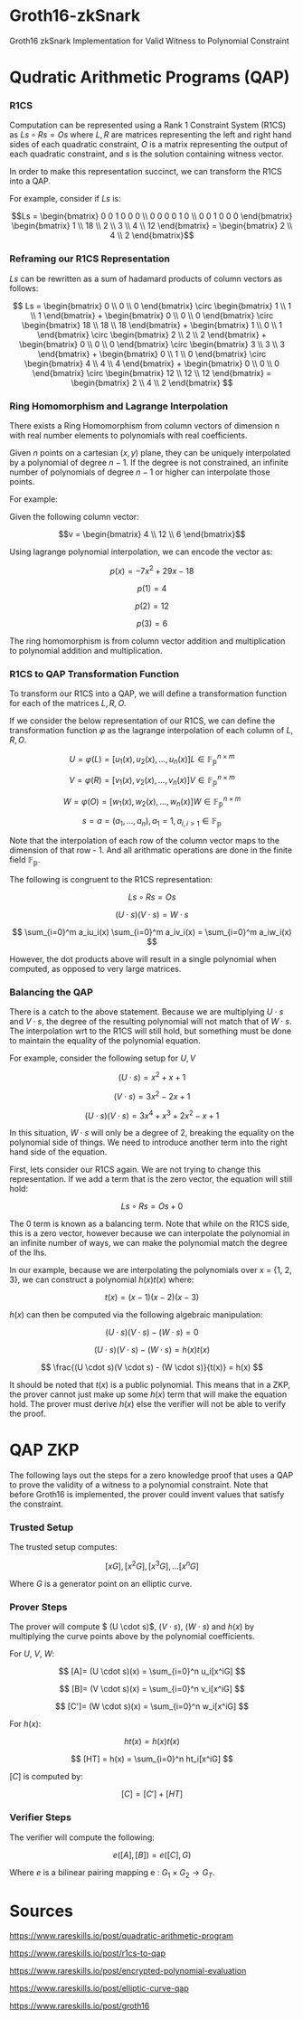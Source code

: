 # Groth16-zkSnark
Groth16 zkSnark Implementation for Valid Witness to Polynomial Constraint


# Qudratic Arithmetic Programs (QAP)

### R1CS

Computation can be represented using a Rank 1 Constraint System (R1CS) as $Ls \circ Rs = Os$ where $L, R$ are matrices representing the left and right hand sides of each quadratic constraint, $O$ is a matrix representing the output of each quadratic constraint, and $s$ is the solution containing witness vector. 

In order to make this representation succinct, we can transform the R1CS into a QAP.

For example, consider if $Ls$ is:

```math
Ls = \begin{bmatrix}
0 0 1 0 0 0 \\ 0 0 0 0 1 0 \\ 0 0 1 0 0 0 
\end{bmatrix}  

\begin{bmatrix} 1 \\ 18 \\ 2 \\ 3 \\ 4 \\ 12 \end{bmatrix} 

= \begin{bmatrix} 2 \\ 4 \\ 2 \end{bmatrix}
```

### Reframing our R1CS Representation

$Ls$ can be rewritten as a sum of hadamard products of column vectors as follows:

```math

Ls = \begin{bmatrix} 0 \\ 0 \\ 0 \end{bmatrix} 
\circ \begin{bmatrix} 1 \\ 1 \\ 1 \end{bmatrix} + 

\begin{bmatrix} 0 \\ 0 \\ 0 \end{bmatrix}
\circ \begin{bmatrix} 18 \\ 18 \\ 18 \end{bmatrix} +

\begin{bmatrix} 1 \\ 0 \\ 1 \end{bmatrix}
\circ \begin{bmatrix} 2 \\ 2 \\ 2 \end{bmatrix} +

\begin{bmatrix} 0 \\ 0 \\ 0 \end{bmatrix}
\circ \begin{bmatrix} 3 \\ 3 \\ 3 \end{bmatrix} +

\begin{bmatrix} 0 \\ 1 \\ 0 \end{bmatrix}
\circ \begin{bmatrix} 4 \\ 4 \\ 4 \end{bmatrix} +

\begin{bmatrix} 0 \\ 0 \\ 0 \end{bmatrix}
\circ \begin{bmatrix} 12 \\ 12 \\ 12 \end{bmatrix}

= \begin{bmatrix} 2 \\ 4 \\ 2 \end{bmatrix}

```

### Ring Homomorphism and Lagrange Interpolation

 There exists a Ring Homomorphism from column vectors of dimension n with real number elements to polynomials with real coefficients. 
 
 Given $n$ points on a cartesian $(x, y)$ plane, they can be uniquely interpolated by a polynomial of degree $n - 1$. If the degree is not constrained, an infinite number of polynomials of degree $n - 1$ or higher can interpolate those points.

 For example: 

 Given the following column vector:
 
 ```math
 v = \begin{bmatrix} 4 \\ 12 \\ 6 \end{bmatrix}
 ```
 
 Using lagrange polynomial interpolation, we can encode the vector as:
 
 $$
 p(x) = -7x^2 + 29x - 18
 $$

 $$
 p(1) = 4
 $$

 $$
 p(2) = 12
 $$
 
 $$
 p(3) = 6
 $$


The ring homomorphism is from column vector addition and multiplication to polynomial addition and multiplication. 

### R1CS to QAP Transformation Function


To transform our R1CS into a QAP, we will define a transformation function for each of the matrices $L, R, O$.


If we consider the below representation of our R1CS, we can define the transformation function $\varphi$ as the lagrange interpolation of each column of $L, R, O$.


$$ 
U = \varphi(L) = [u_1(x), u_2(x),..., u_n(x)] L \in \mathbb{F_p}^{n \times m} 
$$

$$ 
V = \varphi(R) = [v_1(x), v_2(x),..., v_n(x)] V \in \mathbb{F_p}^{n \times m} 
$$

$$ 
W = \varphi(O) = [w_1(x), w_2(x),..., w_n(x)] W \in \mathbb{F_p}^{n \times m} 
$$

$$ 
s = a = (a_1, ... , a_n), a_1 = 1, a{}_{i, i>1} \in \mathbb{F_p} 
$$

Note that the interpolation of each row of the column vector maps to the dimension of that row - 1. And all arithmatic operations are done in the finite field $\mathbb{F_p}$.

The following is congruent to the R1CS representation:

$$
Ls \circ Rs = Os
$$

$$ 
(U \cdot s)(V \cdot s) = W \cdot s 
$$

$$ 
\sum_{i=0}^m a_iu_i(x) \sum_{i=0}^m a_iv_i(x) = \sum_{i=0}^m a_iw_i(x) 
$$

However, the dot products above will result in a single polynomial when computed, as opposed to very large matrices.

### Balancing the QAP

There is a catch to the above statement. Because we are multiplying $U \cdot s$ and $V \cdot s$, the degree of the resulting polynomial will not match that of $W \cdot s$. The interpolation wrt to the R1CS will still hold, but something must be done to maintain the equality of the polynomial equation.

For example, consider the following setup for $U, V$

$$
(U \cdot s) = x^2 + x + 1
$$

$$
(V \cdot s) = 3x^2 -2x +1
$$

$$
(U \cdot s)(V \cdot s) = 3x^4 + x^3 + 2x^2 - x + 1
$$

In this situation, $W \cdot s$ will only be a degree of 2, breaking the equality on the polynomial side of things. We need to introduce another term into the right hand side of the equation.

First, lets consider our R1CS again. We are not trying to change this representation. If we add a term that is the zero vector, the equation will still hold:

$$ 
Ls \circ Rs = Os + 0  
$$  

The $0$ term is known as a balancing term. Note that while on the R1CS side, this is a zero vector, however because we can interpolate the polynomial in an infinite number of ways, we can make the polynomial match the degree of the lhs.

In our example, because we are interpolating the polynomials over x = {1, 2, 3}, we can construct a polynomial $h(x)t(x)$ where:

$$
t(x) = (x - 1)(x - 2)(x - 3)
$$

$h(x)$ can then be computed via the following algebraic manipulation:

$$
(U \cdot s)(V \cdot s) - (W \cdot s) = 0
$$

$$
(U \cdot s)(V \cdot s) - (W \cdot s) = h(x)t(x)
$$

$$
\frac{(U \cdot s)(V \cdot s) - (W \cdot s)}{t(x)} = h(x)
$$

It should be noted that $t(x)$ is a public polynomial. This means that in a ZKP, the prover cannot just make up some $h(x)$ term that will make the equation hold. The prover must derive $h(x)$ else the verifier will not be able to verify the proof.

# QAP ZKP

The following lays out the steps for a zero knowledge proof that uses a QAP to prove the validity of a witness to a polynomial constraint. Note that before Groth16 is implemented, the prover could invent values that satisfy the constraint.

### Trusted Setup

The trusted setup computes:

$$
[xG], [x^2G], [x^3G],...[x^nG]
$$

Where $G$ is a generator point on an elliptic curve.

### Prover Steps

The prover will compute $ (U \cdot s)$, $(V \cdot s)$, $(W \cdot s)$ and $h(x)$ by multiplying the curve points above by the polynomial coefficients.

For $U$, $V$, $W$:

$$
[A]= (U \cdot s)(x) =  \sum_{i=0}^n u_i[x^iG]
$$

$$
[B]= (V \cdot s)(x) =  \sum_{i=0}^n v_i[x^iG]
$$

$$
[C']= (W \cdot s)(x) =  \sum_{i=0}^n w_i[x^iG]
$$

For $h(x)$:


$$
ht(x) = h(x)t(x)
$$

$$
[HT] = h(x) = \sum_{i=0}^n ht_i[x^iG]
$$

$[C]$ is computed by:

$$
[C] = [C'] + [HT]
$$

### Verifier Steps

The verifier will compute the following:

$$ 
e([A], [B]) = e([C], G)
$$

Where $e$ is a bilinear pairing mapping e : $G_1 \times G_2 \rightarrow G_T$.

# Sources



https://www.rareskills.io/post/quadratic-arithmetic-program

https://www.rareskills.io/post/r1cs-to-qap

https://www.rareskills.io/post/encrypted-polynomial-evaluation

https://www.rareskills.io/post/elliptic-curve-qap

https://www.rareskills.io/post/groth16

